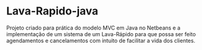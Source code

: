 # Lava-Rapido-java
Projeto criado para prática do modelo MVC em Java no Netbeans e a implementação de um sistema de um Lava-Rápido para que possa ser feito agendamentos e cancelamentos com intuito de facilitar a vida dos clientes.
